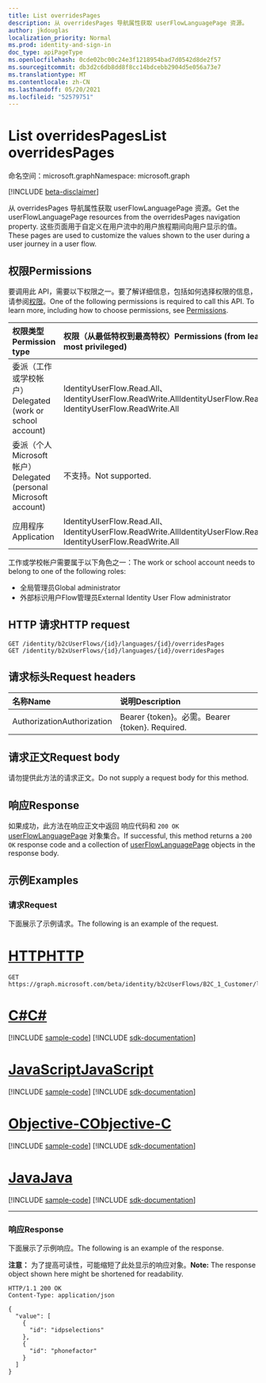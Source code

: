 ```yaml
---
title: List overridesPages
description: 从 overridesPages 导航属性获取 userFlowLanguagePage 资源。
author: jkdouglas
localization_priority: Normal
ms.prod: identity-and-sign-in
doc_type: apiPageType
ms.openlocfilehash: 0cde02bc00c24e3f1218954bad7d0542d8de2f57
ms.sourcegitcommit: db3d2c6db8dd8f8cc14bdcebb2904d5e056a73e7
ms.translationtype: MT
ms.contentlocale: zh-CN
ms.lasthandoff: 05/20/2021
ms.locfileid: "52579751"
---
```

# <a name="list-overridespages"></a><span data-ttu-id="71fae-103">List overridesPages</span><span class="sxs-lookup"><span data-stu-id="71fae-103">List overridesPages</span></span>

<span data-ttu-id="71fae-104">命名空间：microsoft.graph</span><span class="sxs-lookup"><span data-stu-id="71fae-104">Namespace: microsoft.graph</span></span>

[!INCLUDE [beta-disclaimer](../../includes/beta-disclaimer.md)]

<span data-ttu-id="71fae-105">从 overridesPages 导航属性获取 userFlowLanguagePage 资源。</span><span class="sxs-lookup"><span data-stu-id="71fae-105">Get the userFlowLanguagePage resources from the overridesPages navigation property.</span></span> <span data-ttu-id="71fae-106">这些页面用于自定义在用户流中的用户旅程期间向用户显示的值。</span><span class="sxs-lookup"><span data-stu-id="71fae-106">These pages are used to customize the values shown to the user during a user journey in a user flow.</span></span>

## <a name="permissions"></a><span data-ttu-id="71fae-107">权限</span><span class="sxs-lookup"><span data-stu-id="71fae-107">Permissions</span></span>

<span data-ttu-id="71fae-p102">要调用此 API，需要以下权限之一。要了解详细信息，包括如何选择权限的信息，请参阅[权限](/graph/permissions-reference)。</span><span class="sxs-lookup"><span data-stu-id="71fae-p102">One of the following permissions is required to call this API. To learn more, including how to choose permissions, see [Permissions](/graph/permissions-reference).</span></span>

|<span data-ttu-id="71fae-110">权限类型</span><span class="sxs-lookup"><span data-stu-id="71fae-110">Permission type</span></span>      | <span data-ttu-id="71fae-111">权限（从最低特权到最高特权）</span><span class="sxs-lookup"><span data-stu-id="71fae-111">Permissions (from least to most privileged)</span></span>              |
|:--------------------|:---------------------------------------------------------|
|<span data-ttu-id="71fae-112">委派（工作或学校帐户）</span><span class="sxs-lookup"><span data-stu-id="71fae-112">Delegated (work or school account)</span></span>|<span data-ttu-id="71fae-113">IdentityUserFlow.Read.All、IdentityUserFlow.ReadWrite.All</span><span class="sxs-lookup"><span data-stu-id="71fae-113">IdentityUserFlow.Read.All, IdentityUserFlow.ReadWrite.All</span></span>|
|<span data-ttu-id="71fae-114">委派（个人 Microsoft 帐户）</span><span class="sxs-lookup"><span data-stu-id="71fae-114">Delegated (personal Microsoft account)</span></span>| <span data-ttu-id="71fae-115">不支持。</span><span class="sxs-lookup"><span data-stu-id="71fae-115">Not supported.</span></span>|
|<span data-ttu-id="71fae-116">应用程序</span><span class="sxs-lookup"><span data-stu-id="71fae-116">Application</span></span>|<span data-ttu-id="71fae-117">IdentityUserFlow.Read.All、IdentityUserFlow.ReadWrite.All</span><span class="sxs-lookup"><span data-stu-id="71fae-117">IdentityUserFlow.Read.All, IdentityUserFlow.ReadWrite.All</span></span>|

<span data-ttu-id="71fae-118">工作或学校帐户需要属于以下角色之一：</span><span class="sxs-lookup"><span data-stu-id="71fae-118">The work or school account needs to belong to one of the following roles:</span></span>

* <span data-ttu-id="71fae-119">全局管理员</span><span class="sxs-lookup"><span data-stu-id="71fae-119">Global administrator</span></span>
* <span data-ttu-id="71fae-120">外部标识用户Flow管理员</span><span class="sxs-lookup"><span data-stu-id="71fae-120">External Identity User Flow administrator</span></span>

## <a name="http-request"></a><span data-ttu-id="71fae-121">HTTP 请求</span><span class="sxs-lookup"><span data-stu-id="71fae-121">HTTP request</span></span>

<!-- {
  "blockType": "ignored"
}
-->

``` http
GET /identity/b2cUserFlows/{id}/languages/{id}/overridesPages
GET /identity/b2xUserFlows/{id}/languages/{id}/overridesPages
```

## <a name="request-headers"></a><span data-ttu-id="71fae-122">请求标头</span><span class="sxs-lookup"><span data-stu-id="71fae-122">Request headers</span></span>

|<span data-ttu-id="71fae-123">名称</span><span class="sxs-lookup"><span data-stu-id="71fae-123">Name</span></span>|<span data-ttu-id="71fae-124">说明</span><span class="sxs-lookup"><span data-stu-id="71fae-124">Description</span></span>|
|:---|:---|
|<span data-ttu-id="71fae-125">Authorization</span><span class="sxs-lookup"><span data-stu-id="71fae-125">Authorization</span></span>|<span data-ttu-id="71fae-p103">Bearer {token}。必需。</span><span class="sxs-lookup"><span data-stu-id="71fae-p103">Bearer {token}. Required.</span></span>|

## <a name="request-body"></a><span data-ttu-id="71fae-128">请求正文</span><span class="sxs-lookup"><span data-stu-id="71fae-128">Request body</span></span>

<span data-ttu-id="71fae-129">请勿提供此方法的请求正文。</span><span class="sxs-lookup"><span data-stu-id="71fae-129">Do not supply a request body for this method.</span></span>

## <a name="response"></a><span data-ttu-id="71fae-130">响应</span><span class="sxs-lookup"><span data-stu-id="71fae-130">Response</span></span>

<span data-ttu-id="71fae-131">如果成功，此方法在响应正文中返回 响应代码和 `200 OK` [userFlowLanguagePage](../resources/userflowlanguagepage.md) 对象集合。</span><span class="sxs-lookup"><span data-stu-id="71fae-131">If successful, this method returns a `200 OK` response code and a collection of [userFlowLanguagePage](../resources/userflowlanguagepage.md) objects in the response body.</span></span>

## <a name="examples"></a><span data-ttu-id="71fae-132">示例</span><span class="sxs-lookup"><span data-stu-id="71fae-132">Examples</span></span>

### <a name="request"></a><span data-ttu-id="71fae-133">请求</span><span class="sxs-lookup"><span data-stu-id="71fae-133">Request</span></span>

<span data-ttu-id="71fae-134">下面展示了示例请求。</span><span class="sxs-lookup"><span data-stu-id="71fae-134">The following is an example of the request.</span></span>


# <a name="http"></a>[<span data-ttu-id="71fae-135">HTTP</span><span class="sxs-lookup"><span data-stu-id="71fae-135">HTTP</span></span>](#tab/http)
<!-- {
  "blockType": "request",
  "name": "get_userflowlanguagepage_2"
}
-->

``` http
GET https://graph.microsoft.com/beta/identity/b2cUserFlows/B2C_1_Customer/languages/en/overridesPages
```
# <a name="c"></a>[<span data-ttu-id="71fae-136">C#</span><span class="sxs-lookup"><span data-stu-id="71fae-136">C#</span></span>](#tab/csharp)
[!INCLUDE [sample-code](../includes/snippets/csharp/get-userflowlanguagepage-2-csharp-snippets.md)]
[!INCLUDE [sdk-documentation](../includes/snippets/snippets-sdk-documentation-link.md)]

# <a name="javascript"></a>[<span data-ttu-id="71fae-137">JavaScript</span><span class="sxs-lookup"><span data-stu-id="71fae-137">JavaScript</span></span>](#tab/javascript)
[!INCLUDE [sample-code](../includes/snippets/javascript/get-userflowlanguagepage-2-javascript-snippets.md)]
[!INCLUDE [sdk-documentation](../includes/snippets/snippets-sdk-documentation-link.md)]

# <a name="objective-c"></a>[<span data-ttu-id="71fae-138">Objective-C</span><span class="sxs-lookup"><span data-stu-id="71fae-138">Objective-C</span></span>](#tab/objc)
[!INCLUDE [sample-code](../includes/snippets/objc/get-userflowlanguagepage-2-objc-snippets.md)]
[!INCLUDE [sdk-documentation](../includes/snippets/snippets-sdk-documentation-link.md)]

# <a name="java"></a>[<span data-ttu-id="71fae-139">Java</span><span class="sxs-lookup"><span data-stu-id="71fae-139">Java</span></span>](#tab/java)
[!INCLUDE [sample-code](../includes/snippets/java/get-userflowlanguagepage-2-java-snippets.md)]
[!INCLUDE [sdk-documentation](../includes/snippets/snippets-sdk-documentation-link.md)]

---



### <a name="response"></a><span data-ttu-id="71fae-140">响应</span><span class="sxs-lookup"><span data-stu-id="71fae-140">Response</span></span>

<span data-ttu-id="71fae-141">下面展示了示例响应。</span><span class="sxs-lookup"><span data-stu-id="71fae-141">The following is an example of the response.</span></span>

<span data-ttu-id="71fae-142">**注意：** 为了提高可读性，可能缩短了此处显示的响应对象。</span><span class="sxs-lookup"><span data-stu-id="71fae-142">**Note:** The response object shown here might be shortened for readability.</span></span>
<!-- {
  "blockType": "response",
  "truncated": true,
  "@odata.type": "Collection(microsoft.graph.userFlowLanguagePage)"
}
-->

``` http
HTTP/1.1 200 OK
Content-Type: application/json

{
  "value": [
    {
      "id": "idpselections"
    },
    {
      "id": "phonefactor"
    }
  ]
}
```
